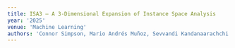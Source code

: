 ```yaml
---
title: ISA3 – A 3-Dimensional Expansion of Instance Space Analysis
year: '2025'
venue: 'Machine Learning'
authors: 'Connor Simpson, Mario Andrés Muñoz, Sevvandi Kandanaarachchi and Ricardo J. G. B. Campello' paperurl: 'https://link.springer.com/article/10.1007/s10994-025-06871-5'
---
```

